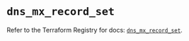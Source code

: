 # `dns_mx_record_set`

Refer to the Terraform Registry for docs: [`dns_mx_record_set`](https://registry.terraform.io/providers/hashicorp/dns/3.4.0/docs/resources/mx_record_set).
